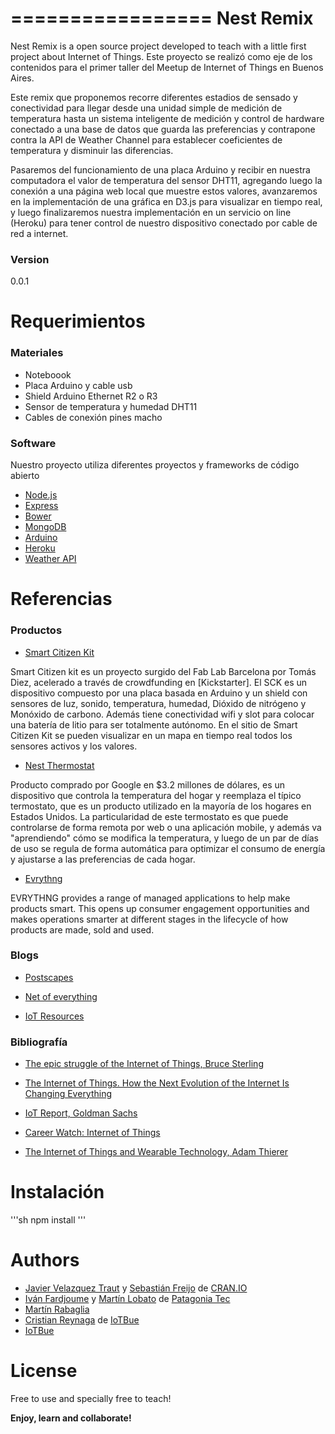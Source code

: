 =================
Nest Remix
=================

Nest Remix is a open source project developed to teach with a little first project about Internet of Things.
Este proyecto se realizó como eje de los contenidos para el primer taller del Meetup de Internet of Things en Buenos Aires. 

Este remix que proponemos recorre diferentes estadios de sensado y conectividad para llegar desde una unidad simple de medición de temperatura hasta un sistema inteligente de medición y control de hardware conectado a una base de datos que guarda las preferencias y contrapone contra la API de Weather Channel para establecer coeficientes de temperatura y disminuir las diferencias.

Pasaremos del funcionamiento de una placa Arduino y recibir en nuestra computadora el valor de temperatura del sensor DHT11, agregando luego la conexión a una página web local que muestre estos valores, avanzaremos en la implementación de una gráfica en D3.js para visualizar en tiempo real, y luego finalizaremos nuestra implementación en un servicio on line (Heroku) para tener control de nuestro dispositivo conectado por cable de red a internet.


### Version
0.0.1


Requerimientos
==============

### Materiales

* Noteboook
* Placa Arduino y cable usb
* Shield Arduino Ethernet R2 o R3
* Sensor de temperatura y humedad DHT11
* Cables de conexión pines macho

### Software

Nuestro proyecto utiliza diferentes proyectos y frameworks de código abierto

* [Node.js]
* [Express]
* [Bower]
* [MongoDB]
* [Arduino]
* [Heroku]
* [Weather API]


Referencias
=========
### Productos


* [Smart Citizen Kit] 

Smart Citizen kit es un proyecto surgido del Fab Lab Barcelona por Tomás Diez, acelerado a través de crowdfunding en [Kickstarter]. El SCK es un dispositivo compuesto por una placa basada en Arduino y un shield con sensores de luz, sonido, temperatura, humedad, Dióxido de nitrógeno y Monóxido de carbono. Además tiene conectividad wifi y slot para colocar una batería de litio para ser totalmente autónomo.
En el sitio de Smart Citizen Kit se pueden visualizar en un mapa en tiempo real todos los sensores activos y los valores.

* [Nest Thermostat]

Producto comprado por Google en $3.2 millones de dólares, es un dispositivo que controla la temperatura del hogar y reemplaza el típico termostato, que es un producto utilizado en la mayoría de los hogares en Estados Unidos.
La particularidad de este termostato es que puede controlarse de forma remota por web o una aplicación mobile, y además va "aprendiendo" cómo se modifica la temperatura, y luego de un par de días de uso se regula de forma automática para optimizar el consumo de energía y ajustarse a las preferencias de cada hogar.

* [Evrythng]

EVRYTHNG provides a range of managed applications to help make products smart. This opens up consumer engagement opportunities and makes operations smarter at different stages in the lifecycle of how products are made, sold and used.


### Blogs

* [Postscapes]

* [Net of everything]

* [IoT Resources]


### Bibliografía

* [The epic struggle of the Internet of Things, Bruce Sterling]

* [The Internet of Things. How the Next Evolution of the Internet Is Changing Everything]

* [IoT Report, Goldman Sachs]

* [Career Watch: Internet of Things]

* [The Internet of Things and Wearable Technology, Adam Thierer]


Instalación
===========

'''sh
npm install
'''



Authors
=======
* [Javier Velazquez Traut] y [Sebastián Freijo] de [CRAN.IO]
* [Iván Fardjoume] y [Martín Lobato] de [Patagonia Tec]
* [Martín Rabaglia]
* [Cristian Reynaga] de [IoTBue]
* [IoTBue]


License
=======

Free to use and specially free to teach!

**Enjoy, learn and collaborate!**


[AngularJS]: http://angularjs.org
[Javier Velazquez Traut]: http://cran.io
[Sebastián Freijo]: http://cran.io
[CRAN.IO]: http://cran.io
[Iván Fardjoume]: http://patagoniatecnology.com 
[Martín Lobato]: http://patagoniatecnology.com
[Patagonia Tec]: http://patagoniatecnology.com
[Martín Rabaglia]: http://twitter.com/sr_humo
[Cristian Reynaga]: http://cristianreynaga.com
[IoTBue]: http://www.meetup.com/IoT-Buenos-Aires/
[Node.js]: http://nodejs.org
[Express]: http://expressjs.com
[Bower]: http://bower.io
[Arduino]: http://arduino.cc
[MongoDB]: http://mongodb.org
[Heroku]: http://heroku.com
[Weather API]: http://www.wunderground.com/
[Nest Thermostat]: http://nest.com
[Smart Citizen Kit]: https://www.smartcitizen.me/
[Evrythng]: https://evrythng.com/
[Postscapes]: http://postscapes.com/
[Net of everything]: http://netofeverything.blogspot.com.ar/
[The epic struggle of the Internet of Things, Bruce Sterling]: http://www.amazon.com/The-Epic-Struggle-Internet-Things-ebook/dp/B00N8AIFYC
[The Internet of Things. How the Next Evolution of the Internet Is Changing Everything]:http://www.cisco.com/web/about/ac79/docs/innov/IoT_IBSG_0411FINAL.pdf
[IoT Report, Goldman Sachs]: http://www.goldmansachs.com/our-thinking/outlook/internet-of-things/iot-report.pdf
[Career Watch: Internet of Things]: http://www.pmi.org/~/media/PDF/Professional-Development/Career-Watch-Internet-of-Things.ashx
[The Internet of Things and Wearable Technology, Adam Thierer]: http://mercatus.org/sites/default/files/Thierer-Wearable-Tech.pdf
[IoT Resources]: http://postscapes.com/internet-of-things-resources/